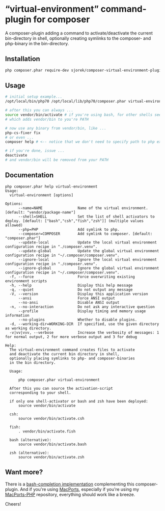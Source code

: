 # “virtual-environment” command-plugin for composer

A composer-plugin adding a command to activate/deactivate the current
bin-directory in shell, optionally creating symlinks to the composer-
and php-binary in the bin-directory.

## Installation

```bash
php composer.phar require-dev sjorek/composer-virtual-environment-plugin
```

## Usage

```bash
# initial setup example...
/opt/local/bin/php70 /opt/local/lib/php70/composer.phar virtual-environment --php=/opt/local/bin/php70 --update-local

# after this you can always ...
source vendor/bin/activate # if you're using bash, for other shells see [Documentation].
# which adds vendor/bin to you're PATH

# now use any binary from vendor/bin, like ...
php-cs-fixer fix
# or even ...
composer help # <-- notice that we don't need to specify path to php explictly

# if you're done, issue ...
deactivate
# and vendor/bin will be removed from your PATH

```

## Documentation

    php composer.phar help virtual-environment
    Usage:
      virtual-environment [options]
    
    Options:
          --name=NAME                Name of the virtual environment. [default: "vendor/package-name"]
          --shell=SHELL              Set the list of shell activators to deploy. [default: ["bash","csh","fish","zsh"]] (multiple values allowed)
          --php=PHP                  Add symlink to php.
          --composer=COMPOSER        Add symlink to composer. [default: "composer.phar"]
          --update-local             Update the local virtual environment configuration recipe in "./composer.venv".
          --update-global            Update the global virtual environment configuration recipe in "~/.composer/composer.venv".
          --ignore-local             Ignore the local virtual environment configuration recipe in "./composer.venv".
          --ignore-global            Ignore the global virtual environment configuration recipe in "~/.composer/composer.venv".
      -f, --force                    Force overwriting existing environment scripts
      -h, --help                     Display this help message
      -q, --quiet                    Do not output any message
      -V, --version                  Display this application version
          --ansi                     Force ANSI output
          --no-ansi                  Disable ANSI output
      -n, --no-interaction           Do not ask any interactive question
          --profile                  Display timing and memory usage information
          --no-plugins               Whether to disable plugins.
      -d, --working-dir=WORKING-DIR  If specified, use the given directory as working directory.
      -v|vv|vvv, --verbose           Increase the verbosity of messages: 1 for normal output, 2 for more verbose output and 3 for debug
    
    Help:
      The virtual-environment command creates files to activate
      and deactivate the current bin directory in shell,
      optionally placing symlinks to php- and composer-binaries
      in the bin directory.
      
      Usage:
      
          php composer.phar virtual-environment
      
      After this you can source the activation-script
      corresponding to your shell.
      
      if only one shell-activator or bash and zsh have been deployed:
          source vendor/bin/activate
      
      csh:
          source vendor/bin/activate.csh
      
      fish:
          . vendor/bin/activate.fish
      
      bash (alternative):
          source vendor/bin/activate.bash
      
      zsh (alternative):
          source vendor/bin/activate.zsh

## Want more?

There is a [bash-completion implementation](https://sjorek.github.io/composer-bash-completion/)
complementing this composer-plugin. And if you're using [MacPorts](http://macports.org),
especially if you're using my [MacPorts-PHP](https://sjorek.github.io/MacPorts-PHP/)
repository, everything should work like a breeze.

Cheers!

